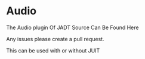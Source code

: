 # Audio
The Audio plugin Of JADT
Source Can Be Found Here

Any issues please create a pull request.

This can be used with or without JUIT
